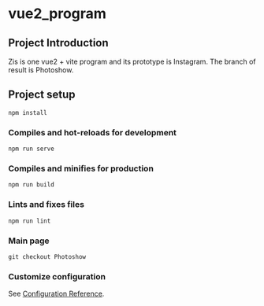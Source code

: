 # vue2_program

## Project Introduction

Zis is one vue2 + vite program and its prototype is Instagram. The branch of result is Photoshow.




## Project setup
```
npm install
```

### Compiles and hot-reloads for development
```
npm run serve
```

### Compiles and minifies for production
```
npm run build
```

### Lints and fixes files
```
npm run lint
```

### Main page
```
git checkout Photoshow
```

### Customize configuration
See [Configuration Reference](https://cli.vuejs.org/config/).
